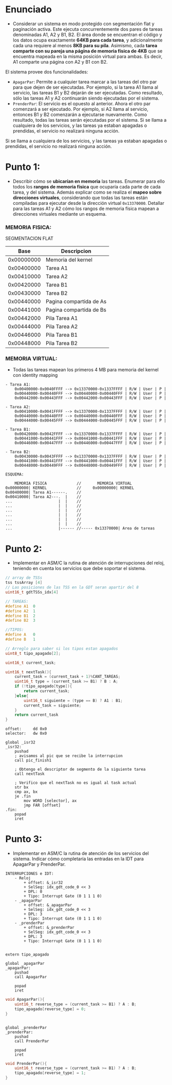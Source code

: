 # Enunciado
- Considerar un sistema en modo protegido con segmentación flat y paginación activa. Este ejecuta
concurrentemente dos pares de tareas denominadas A1, A2 y B1, B2. El área donde se encuentran el
código y los datos ocupa exactamente **64KB para cada tarea**, y adicionalmente cada una requiere al
menos **8KB para su pila**. Asimismo, cada **tarea comparte con su pareja una página de memoria física
de 4KB** que se encuentra mapeada en la misma posición virtual para ambas. Es decir, A1 comparte
una página con A2 y B1 con B2.

El sistema provee dos funcionalidades:
- `ApagarPar`: Permite a cualquier tarea marcar a las tareas del otro par para que dejen de ser
ejecutadas. Por ejemplo, si la tarea A1 llama al servicio, las tareas B1 y B2 dejarán de ser
ejecutadas. Como resultado, sólo las tareas A1 y A2 continuarán siendo ejecutadas por el sistema.
- `PrenderPar`: El servicio es el opuesto al anterior. Ahora el otro par comenzará a ser ejecutado.
Por ejemplo, si A2 llama al servicio, entonces B1 y B2 comenzarán a ejecutarse nuevamente.
Como resultado, todas las tareas serán ejecutadas por el sistema.
Si se llama a cualquiera de los servicios, y las tareas ya estaban apagadas o prendidas, el servicio no
realizará ninguna acción.

Si se llama a cualquiera de los servicios, y las tareas ya estaban apagadas o prendidas, el servicio no
realizará ninguna acción.

# Punto 1:
- Describir cómo se **ubicarían en memoria** las tareas. Enumerar para ello todos los **rangos de memoria física** que ocuparía cada parte de cada tarea, y del sistema. Además explicar como se
realiza el **mapeo sobre direcciones virtuales**, considerando que todas las tareas están compiladas para ejecutar desde la dirección virtual `0x13370000`. Detallar para las tareas A1 y A2 cómo los
rangos de memoria física mapean a direcciones virtuales mediante un esquema.

### MEMORIA FISICA:
SEGMENTACION FLAT

|Base      |Descripcion             |
|----------|------------------------|
|0x00000000| Memoria del kernel     |
|0x00400000| Tarea A1               |
|0x00410000| Tarea A2               |
|0x00420000| Tarea B1               |
|0x00430000| Tarea B2               |
|0x00440000| Pagina compartida de As|
|0x00441000| Pagina compartida de Bs|
|0x00442000| Pila Tarea A1          |
|0x00444000| Pila Tarea A2          |
|0x00446000| Pila Tarea B1          |
|0x00448000| Pila Tarea B2          |

### MEMORIA VIRTUAL:

- Todas las tareas mapean los primeros 4 MB para memoria del kernel con identity mapping
```
- Tarea A1: 
    0x00400000-0x0040FFFF --> 0x13370000-0x1337FFFF | R/W | User | P |
    0x00440000-0x00440FFF --> 0x00440000-0x00440FFF | R/W | User | P |
    0x00442000-0x00443FFF --> 0x00442000-0x00443FFF | R/W | User | P |

- Tarea A2: 
    0x00410000-0x0041FFFF --> 0x13370000-0x1337FFFF | R/W | User | P |
    0x00440000-0x00440FFF --> 0x00440000-0x00440FFF | R/W | User | P |
    0x00444000-0x00445FFF --> 0x00444000-0x00445FFF | R/W | User | P |
      
- Tarea B1: 
    0x00420000-0x0042FFFF --> 0x13370000-0x1337FFFF | R/W | User | P |
    0x00441000-0x00441FFF --> 0x00441000-0x00441FFF | R/W | User | P |
    0x00446000-0x00447FFF --> 0x00446000-0x00447FFF | R/W | User | P |

- Tarea B2: 
    0x00430000-0x0043FFFF --> 0x13370000-0x1337FFFF | R/W | User | P |
    0x00441000-0x00441FFF --> 0x00441000-0x00441FFF | R/W | User | P |
    0x00448000-0x00449FFF --> 0x00448000-0x00449FFF | R/W | User | P |
    
ESQUEMA:
 
    MEMORIA FISICA             //       MEMORIA VIRTUAL
0x00000000| KERNEL             //     0x00000000| KERNEL
0x00400000| Tarea A1------.    //
0x00410000| Tarea A2---.  |    //
...                    |  |    //
...                    |  |    //
...                    |  |    //
...                    |  |    //
...                    |  |    //   
...                    |  |    //
...                    |------ //----- 0x13370000| Area de tareas 

```

# Punto 2:
- Implementar en ASM/C la rutina de atención de interrupciones del reloj, teniendo en cuenta los servicios que debe soportar el sistema.

```c
// array de TSSs
tss tssArray [4]
// Las posiciones de las TSS en la GDT seran apartir del 8
uint16_t gdtTSSs_idx[4]

// TAREAS:
#define A1  0
#define A2  1
#define B1  2
#define B2  3

//TIPOS:
#define A   0
#define B   1

// Arreglo para saber si los tipos estan apagados
uint8_t tipo_apagado[2];

uint16_t current_task;

uint16_t nextTask(){
    current_task = (current_task + 1)%CANT_TAREAS;
    uint16_t type = (current_task >= B1) ? B : A;
    if (!tipo_apagado[type]){
        return current_task;
    }else{
        uint16_t siguiente = (type == B) ? A1 : B1;
        current_task = siguiente;
    }
    return current_task
}

```

```x86asm
offset:     dd 0x0
selector:   dw 0x0

global _isr32
_isr32:
    pushad
    ; avisamos al pic que se recibe la interrupcion
    call pic_finish1
    
    ; Obtengo el descriptor de segmento de la siguiente tarea
    call nextTask
    
    ; Verifico que el nextTask no es igual al task actual
    str bx
    cmp ax, bx
    je .fin
        mov WORD [selector], ax
        jmp FAR [offset]
.fin:
    popad
    iret
```

# Punto 3:
- Implementar en ASM/C la rutina de atención de los servicios del sistema. Indicar cómo completaría las entradas en la IDT para ApagarPar y PrenderPar.
```
INTERRUPCIONES e IDT:
    - Reloj
        + offset: &_isr32
        + SelSeg: idx_gdt_code_0 << 3
        + DPL: 0
        + Tipo: Interrupt Gate (0 1 1 1 0)
    - _apagarPar
        + offset: &_apagarPar
        + SelSeg: idx_gdt_code_0 << 3
        + DPL: 3
        + Tipo: Interrupt Gate (0 1 1 1 0)
    - _prenderPar
        + offset: &_prenderPar
        + SelSeg: idx_gdt_code_0 << 3
        + DPL: 3
        + Tipo: Interrupt Gate (0 1 1 1 0)
```

```x86asm

extern tipo_apagado

global _apagarPar
_apagarPar:
    pushad
    call ApagarPar

    popad
    iret
```

```c
void ApagarPar(){
    uint16_t reverse_type = (current_task >= B1) ? A : B;
    tipo_apagado[reverse_type] = 0;
}
```

```x86asm

global _prenderPar
_prenderPar:
    pushad
    call PrenderPar

    popad
    iret
```

```c
void PrenderPar(){
    uint16_t reverse_type = (current_task >= B1) ? A : B;
    tipo_apagado[reverse_type] = 1;
}
```
